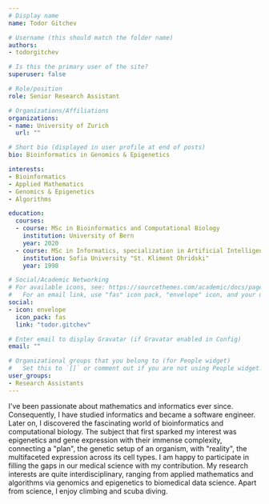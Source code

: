 ```yaml
---
# Display name
name: Todor Gitchev

# Username (this should match the folder name)
authors:
- todorgitchev

# Is this the primary user of the site?
superuser: false

# Role/position
role: Senior Research Assistant

# Organizations/Affiliations
organizations:
- name: University of Zurich
  url: ""

# Short bio (displayed in user profile at end of posts)
bio: Bioinformatics in Genomics & Epigenetics

interests:
- Bioinformatics
- Applied Mathematics
- Genomics & Epigenetics
- Algorithms

education:
  courses:
  - course: MSc in Bioinformatics and Computational Biology
    institution: University of Bern
    year: 2020
  - course: MSc in Informatics, specialization in Artificial Intelligence
    institution: Sofia University "St. Kliment Ohridski"
    year: 1998

# Social/Academic Networking
# For available icons, see: https://sourcethemes.com/academic/docs/page-builder/#icons
#   For an email link, use "fas" icon pack, "envelope" icon, and your uzh email up to before the '@'.
social:
- icon: envelope
  icon_pack: fas
  link: "todor.gitchev"

# Enter email to display Gravatar (if Gravatar enabled in Config)
email: ""

# Organizational groups that you belong to (for People widget)
#   Set this to `[]` or comment out if you are not using People widget.
user_groups:
- Research Assistants
---
```


I've been passionate about mathematics and informatics ever since. Consequently, I have studied informatics and became a software engineer. Later on, I discovered the fascinating world of bioinformatics and computational biology. The subject that first sparked my interest was epigenetics and gene expression with their immense complexity, connecting a "plan", the genetic setup of an organism, with "reality", the multifaceted expression across its cell types. I am happy to participate in filling the gaps in our medical science with my contribution. My research interests are quite interdisciplinary, ranging from applied mathematics and algorithms via genomics and epigenetics to biomedical data science. Apart from science, I enjoy climbing and scuba diving.
